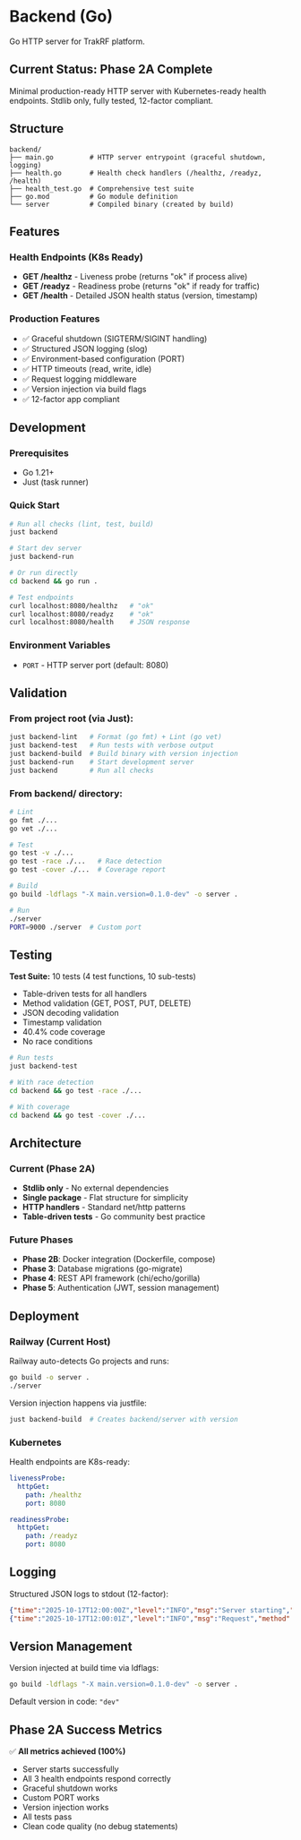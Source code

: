 # Backend (Go)

Go HTTP server for TrakRF platform.

## Current Status: Phase 2A Complete

Minimal production-ready HTTP server with Kubernetes-ready health endpoints. Stdlib only, fully tested, 12-factor compliant.

## Structure

```
backend/
├── main.go         # HTTP server entrypoint (graceful shutdown, logging)
├── health.go       # Health check handlers (/healthz, /readyz, /health)
├── health_test.go  # Comprehensive test suite
├── go.mod          # Go module definition
└── server          # Compiled binary (created by build)
```

## Features

### Health Endpoints (K8s Ready)
- **GET /healthz** - Liveness probe (returns "ok" if process alive)
- **GET /readyz** - Readiness probe (returns "ok" if ready for traffic)
- **GET /health** - Detailed JSON health status (version, timestamp)

### Production Features
- ✅ Graceful shutdown (SIGTERM/SIGINT handling)
- ✅ Structured JSON logging (slog)
- ✅ Environment-based configuration (PORT)
- ✅ HTTP timeouts (read, write, idle)
- ✅ Request logging middleware
- ✅ Version injection via build flags
- ✅ 12-factor app compliant

## Development

### Prerequisites
- Go 1.21+
- Just (task runner)

### Quick Start
```bash
# Run all checks (lint, test, build)
just backend

# Start dev server
just backend-run

# Or run directly
cd backend && go run .

# Test endpoints
curl localhost:8080/healthz   # "ok"
curl localhost:8080/readyz    # "ok"
curl localhost:8080/health    # JSON response
```

### Environment Variables
- `PORT` - HTTP server port (default: 8080)

## Validation

### From project root (via Just):
```bash
just backend-lint   # Format (go fmt) + Lint (go vet)
just backend-test   # Run tests with verbose output
just backend-build  # Build binary with version injection
just backend-run    # Start development server
just backend        # Run all checks
```

### From backend/ directory:
```bash
# Lint
go fmt ./...
go vet ./...

# Test
go test -v ./...
go test -race ./...   # Race detection
go test -cover ./...  # Coverage report

# Build
go build -ldflags "-X main.version=0.1.0-dev" -o server .

# Run
./server
PORT=9000 ./server  # Custom port
```

## Testing

**Test Suite:** 10 tests (4 test functions, 10 sub-tests)
- Table-driven tests for all handlers
- Method validation (GET, POST, PUT, DELETE)
- JSON decoding validation
- Timestamp validation
- 40.4% code coverage
- No race conditions

```bash
# Run tests
just backend-test

# With race detection
cd backend && go test -race ./...

# With coverage
cd backend && go test -cover ./...
```

## Architecture

### Current (Phase 2A)
- **Stdlib only** - No external dependencies
- **Single package** - Flat structure for simplicity
- **HTTP handlers** - Standard net/http patterns
- **Table-driven tests** - Go community best practice

### Future Phases
- **Phase 2B**: Docker integration (Dockerfile, compose)
- **Phase 3**: Database migrations (go-migrate)
- **Phase 4**: REST API framework (chi/echo/gorilla)
- **Phase 5**: Authentication (JWT, session management)

## Deployment

### Railway (Current Host)
Railway auto-detects Go projects and runs:
```bash
go build -o server .
./server
```

Version injection happens via justfile:
```bash
just backend-build  # Creates backend/server with version
```

### Kubernetes
Health endpoints are K8s-ready:
```yaml
livenessProbe:
  httpGet:
    path: /healthz
    port: 8080

readinessProbe:
  httpGet:
    path: /readyz
    port: 8080
```

## Logging

Structured JSON logs to stdout (12-factor):
```json
{"time":"2025-10-17T12:00:00Z","level":"INFO","msg":"Server starting","port":"8080","version":"0.1.0-dev"}
{"time":"2025-10-17T12:00:01Z","level":"INFO","msg":"Request","method":"GET","path":"/health","duration":125000}
```

## Version Management

Version injected at build time via ldflags:
```bash
go build -ldflags "-X main.version=0.1.0-dev" -o server .
```

Default version in code: `"dev"`

## Phase 2A Success Metrics

✅ **All metrics achieved (100%)**
- Server starts successfully
- All 3 health endpoints respond correctly
- Graceful shutdown works
- Custom PORT works
- Version injection works
- All tests pass
- Clean code quality (no debug statements)
